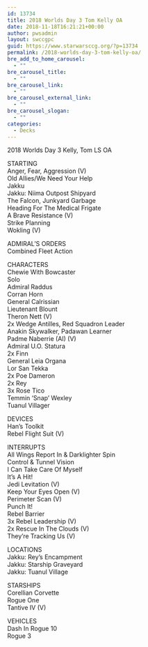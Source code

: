 ```yaml
---
id: 13734
title: 2018 Worlds Day 3 Tom Kelly OA
date: 2018-11-18T16:21:21+00:00
author: pwsadmin
layout: swccgpc
guid: https://www.starwarsccg.org/?p=13734
permalink: /2018-worlds-day-3-tom-kelly-oa/
bre_add_to_home_carousel:
  - ""
bre_carousel_title:
  - ""
bre_carousel_link:
  - ""
bre_carousel_external_link:
  - ""
bre_carousel_slogan:
  - ""
categories:
  - Decks
---
```

2018 Worlds Day 3 Kelly, Tom LS OA

STARTING  
Anger, Fear, Aggression (V)  
Old Allies/We Need Your Help  
Jakku  
Jakku: Niima Outpost Shipyard  
The Falcon, Junkyard Garbage  
Heading For The Medical Frigate  
A Brave Resistance (V)  
Strike Planning  
Wokling (V)

ADMIRAL’S ORDERS  
Combined Fleet Action

CHARACTERS  
Chewie With Bowcaster  
Solo  
Admiral Raddus  
Corran Horn  
General Calrissian  
Lieutenant Blount  
Theron Nett (V)  
2x Wedge Antilles, Red Squadron Leader  
Anakin Skywalker, Padawan Learner  
Padme Naberrie (AI) (V)  
Admiral U.O. Statura  
2x Finn  
General Leia Organa  
Lor San Tekka  
2x Poe Dameron  
2x Rey  
3x Rose Tico  
Temmin &#8216;Snap&#8217; Wexley  
Tuanul Villager

DEVICES  
Han&#8217;s Toolkit  
Rebel Flight Suit (V)

INTERRUPTS  
All Wings Report In & Darklighter Spin  
Control & Tunnel Vision  
I Can Take Care Of Myself  
It&#8217;s A Hit!  
Jedi Levitation (V)  
Keep Your Eyes Open (V)  
Perimeter Scan (V)  
Punch It!  
Rebel Barrier  
3x Rebel Leadership (V)  
2x Rescue In The Clouds (V)  
They&#8217;re Tracking Us (V)

LOCATIONS  
Jakku: Rey&#8217;s Encampment  
Jakku: Starship Graveyard  
Jakku: Tuanul Village

STARSHIPS  
Corellian Corvette  
Rogue One  
Tantive IV (V)

VEHICLES  
Dash In Rogue 10  
Rogue 3
